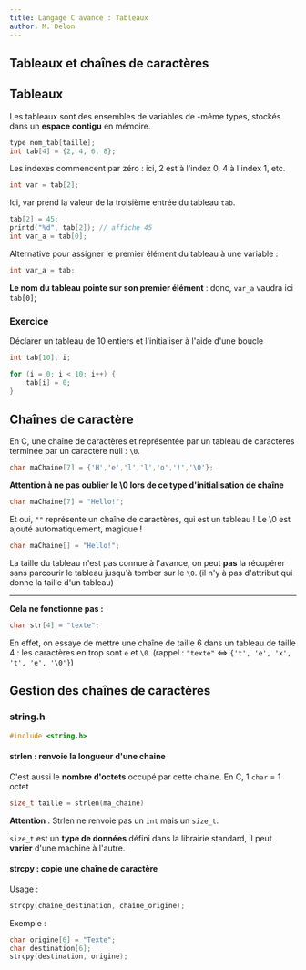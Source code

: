 ```yaml
---
title: Langage C avancé : Tableaux
author: M. Delon
---
```

Tableaux et chaînes de caractères
----------

## Tableaux

Les tableaux sont des ensembles de variables de -même types, stockés dans un **espace contigu** en mémoire.

```c
type nom_tab[taille];
int tab[4] = {2, 4, 6, 8};
```

Les indexes commencent par zéro : ici, 2 est à l'index 0, 4 à l'index 1, etc.

```c
int var = tab[2];
```
Ici, var prend la valeur de la troisième entrée du tableau `tab`.


```c
tab[2] = 45;
printd("%d", tab[2]); // affiche 45
int var_a = tab[0];
```

Alternative pour assigner le premier élément du tableau à une variable :
```c
int var_a = tab;
```
**Le nom du tableau pointe sur son premier élément** : donc, `var_a` vaudra ici `tab[0]`;

### Exercice
Déclarer un tableau de 10 entiers et l'initialiser à l'aide d'une boucle
```c
int tab[10], i;

for (i = 0; i < 10; i++) {
	tab[i] = 0;
}
```

## Chaînes de caractère
En C, une chaîne de caractères et représentée par un tableau de caractères terminée par un caractère null : `\0`.

```c
char maChaine[7] = {'H','e','l','l','o','!','\0'};
```
**Attention à ne pas oublier le \0 lors de ce type d'initialisation de chaîne**

```c
char maChaine[7] = "Hello!";
```
Et oui, `""` représente un chaîne de caractères, qui est un tableau !
Le \0 est ajouté automatiquement, magique !

```c
char maChaine[] = "Hello!";
```
La taille du tableau n'est pas connue à l'avance, on peut **pas** la récupérer sans parcourir le tableau jusqu'à tomber sur le `\0`. (il n'y à pas d'attribut qui donne la taille d'un tableau)

---

**Cela ne fonctionne pas :**
```c
char str[4] = "texte";
```
En effet, on essaye de mettre une chaîne de taille 6 dans un tableau de taille 4 : les caractères en trop sont `e` et `\0`. (rappel : `"texte"` <=> `{'t', 'e', 'x', 't', 'e', '\0'}`)

## Gestion des chaînes de caractères
### string.h
```c
#include <string.h>
```
#### **strlen** : renvoie la longueur d'une chaine
C'est aussi le **nombre d'octets** occupé par cette chaine. En C, 1 `char` = 1 octet

```c
size_t taille = strlen(ma_chaine)
```

**Attention** : Strlen ne renvoie pas un `int` mais un `size_t`.

`size_t` est un **type de données** défini dans la librairie standard, il peut **varier** d'une machine à l'autre.


#### **strcpy** : copie une chaîne de caractère
Usage :
```c
strcpy(chaîne_destination, chaîne_origine);
```
Exemple :
```c
char origine[6] = "Texte";
char destination[6];
strcpy(destination, origine);
```
